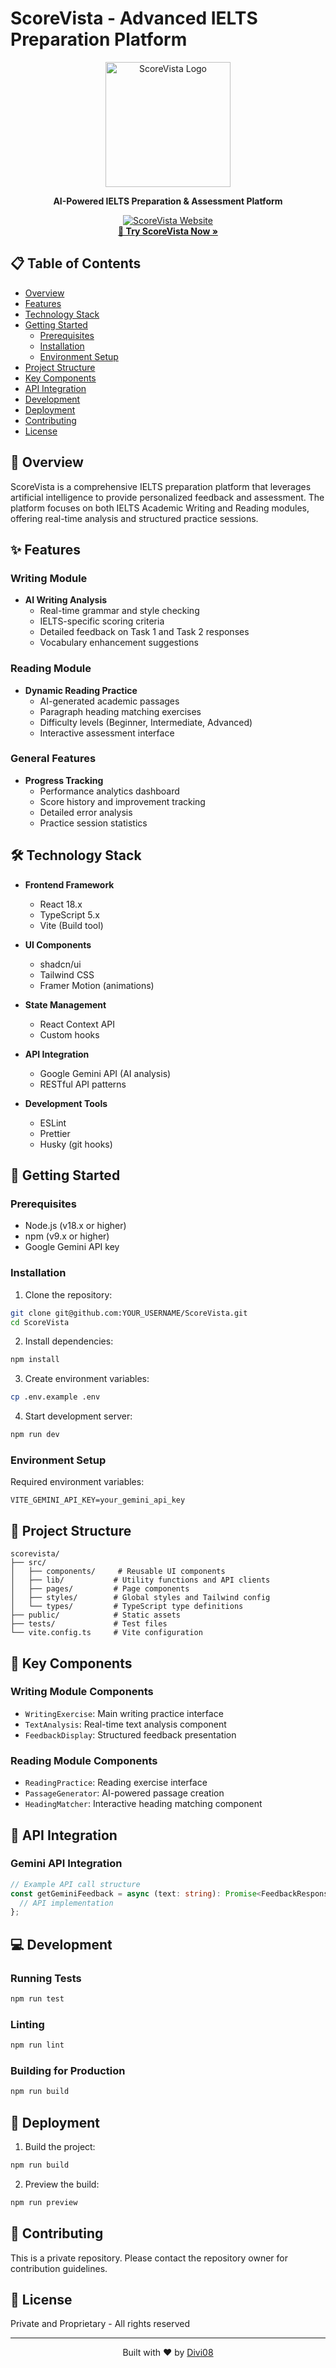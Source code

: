 # ScoreVista - Advanced IELTS Preparation Platform

<div align="center">
  <img src="public/logo.png" alt="ScoreVista Logo" width="200"/>
  <p><strong>AI-Powered IELTS Preparation & Assessment Platform</strong></p>
  
  <a href="https://scorevista3.vercel.app/" target="_blank">
    <img src="https://img.shields.io/badge/Website-ScoreVista-blue?style=for-the-badge&logo=vercel" alt="ScoreVista Website"/>
  </a>
  
  <br/>
  <a href="https://scorevista3.vercel.app/" target="_blank">
    <strong>🚀 Try ScoreVista Now »</strong>
  </a>
</div>

## 📋 Table of Contents
- [Overview](#overview)
- [Features](#features)
- [Technology Stack](#technology-stack)
- [Getting Started](#getting-started)
  - [Prerequisites](#prerequisites)
  - [Installation](#installation)
  - [Environment Setup](#environment-setup)
- [Project Structure](#project-structure)
- [Key Components](#key-components)
- [API Integration](#api-integration)
- [Development](#development)
- [Deployment](#deployment)
- [Contributing](#contributing)
- [License](#license)

## 🎯 Overview

ScoreVista is a comprehensive IELTS preparation platform that leverages artificial intelligence to provide personalized feedback and assessment. The platform focuses on both IELTS Academic Writing and Reading modules, offering real-time analysis and structured practice sessions.

## ✨ Features

### Writing Module
- **AI Writing Analysis**
  - Real-time grammar and style checking
  - IELTS-specific scoring criteria
  - Detailed feedback on Task 1 and Task 2 responses
  - Vocabulary enhancement suggestions

### Reading Module
- **Dynamic Reading Practice**
  - AI-generated academic passages
  - Paragraph heading matching exercises
  - Difficulty levels (Beginner, Intermediate, Advanced)
  - Interactive assessment interface

### General Features
- **Progress Tracking**
  - Performance analytics dashboard
  - Score history and improvement tracking
  - Detailed error analysis
  - Practice session statistics

## 🛠 Technology Stack

- **Frontend Framework**
  - React 18.x
  - TypeScript 5.x
  - Vite (Build tool)

- **UI Components**
  - shadcn/ui
  - Tailwind CSS
  - Framer Motion (animations)

- **State Management**
  - React Context API
  - Custom hooks

- **API Integration**
  - Google Gemini API (AI analysis)
  - RESTful API patterns

- **Development Tools**
  - ESLint
  - Prettier
  - Husky (git hooks)

## 🚀 Getting Started

### Prerequisites

- Node.js (v18.x or higher)
- npm (v9.x or higher)
- Google Gemini API key

### Installation

1. Clone the repository:
```bash
git clone git@github.com:YOUR_USERNAME/ScoreVista.git
cd ScoreVista
```

2. Install dependencies:
```bash
npm install
```

3. Create environment variables:
```bash
cp .env.example .env
```

4. Start development server:
```bash
npm run dev
```

### Environment Setup

Required environment variables:
```env
VITE_GEMINI_API_KEY=your_gemini_api_key
```

## 📁 Project Structure

```
scorevista/
├── src/
│   ├── components/     # Reusable UI components
│   ├── lib/           # Utility functions and API clients
│   ├── pages/         # Page components
│   ├── styles/        # Global styles and Tailwind config
│   └── types/         # TypeScript type definitions
├── public/            # Static assets
├── tests/             # Test files
└── vite.config.ts     # Vite configuration
```

## 🔑 Key Components

### Writing Module Components
- `WritingExercise`: Main writing practice interface
- `TextAnalysis`: Real-time text analysis component
- `FeedbackDisplay`: Structured feedback presentation

### Reading Module Components
- `ReadingPractice`: Reading exercise interface
- `PassageGenerator`: AI-powered passage creation
- `HeadingMatcher`: Interactive heading matching component

## 🔌 API Integration

### Gemini API Integration
```typescript
// Example API call structure
const getGeminiFeedback = async (text: string): Promise<FeedbackResponse> => {
  // API implementation
};
```

## 💻 Development

### Running Tests
```bash
npm run test
```

### Linting
```bash
npm run lint
```

### Building for Production
```bash
npm run build
```

## 🚢 Deployment

1. Build the project:
```bash
npm run build
```

2. Preview the build:
```bash
npm run preview
```

## 🤝 Contributing

This is a private repository. Please contact the repository owner for contribution guidelines.

## 📄 License

Private and Proprietary - All rights reserved

---

<div align="center">
  <p>Built with ❤️ by <a href="https://github.com/Divi08">Divi08</a></p>
</div>
